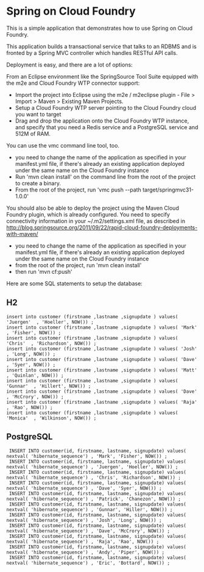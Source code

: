 # Spring on Cloud Foundry

This is a simple application that demonstrates how to use Spring on Cloud Foundry. 

This application builds a transactional service that talks to an RDBMS and is fronted by a Spring MVC controller which handles RESTful API calls. 

Deployment is easy, and there are a lot of options: 

From an Eclipse environment like the SpringSource Tool Suite equipped with the m2e and Cloud Foundry WTP connector support: 

* Import the project into Eclipse using the m2e / m2eclipse plugin - File > Import > Maven > Existing Maven Projects. 
* Setup a Cloud Foundry WTP server pointing to the Cloud Foundry cloud you want to target
* Drag and drop the application onto the Cloud Foundry WTP instance, and specify that you need a Redis service and a PostgreSQL service and 512M of RAM.

You can use the vmc command line tool, too.
* you need to change the name of the application as specified in your manifest.yml file, if there's already an existing application deployed under the same name on the Cloud Foundry instance
* Run 'mvn clean install' on the command line from the root of the project to create a binary. 
* From the root of the project, run 'vmc push --path target/springmvc31-1.0.0'

You should also be able to deploy the project using the Maven Cloud Foundry plugin, which is already configured. You need to specify 
connectivity information in your ~/.m2/settings.xml file, as described in http://blog.springsource.org/2011/09/22/rapid-cloud-foundry-deployments-with-maven/ 
* you need to change the name of the application as specified in your manifest.yml file, if there's already an existing application deployed under the same name on the Cloud Foundry instance
* from the root of the project, run 'mvn clean install'
* then run 'mvn cf:push' 


Here are some SQL statements to setup the database:

 ## H2
 ```
 insert into customer (firstname ,lastname ,signupdate ) values( 'Juergen'  , 'Hoeller', NOW()) ;
 insert into customer (firstname ,lastname ,signupdate ) values( 'Mark'  , 'Fisher', NOW()) ;
 insert into customer (firstname ,lastname ,signupdate ) values( 'Chris'  , 'Richardson', NOW()) ;
 insert into customer (firstname ,lastname ,signupdate ) values( 'Josh'  , 'Long', NOW()) ;
 insert into customer (firstname ,lastname ,signupdate ) values( 'Dave'  , 'Syer', NOW()) ;
 insert into customer (firstname ,lastname ,signupdate ) values( 'Matt'  , 'Quinlan', NOW()) ;
 insert into customer (firstname ,lastname ,signupdate ) values( 'Gunnar'  , 'Hillert', NOW()) ;
 insert into customer (firstname ,lastname ,signupdate ) values( 'Dave'  , 'McCrory', NOW()) ;
 insert into customer (firstname ,lastname ,signupdate ) values( 'Raja'  , 'Rao', NOW()) ;
 insert into customer (firstname ,lastname ,signupdate ) values( 'Monica'  , 'Wilkinson', NOW()) ;
```

## PostgreSQL
```
 INSERT INTO customer(id, firstname, lastname, signupdate) values( nextval( 'hibernate_sequence') , 'Mark', 'Fisher', NOW()) ;
 INSERT INTO customer(id, firstname, lastname, signupdate) values( nextval( 'hibernate_sequence') , 'Juergen', 'Hoeller', NOW()) ;
 INSERT INTO customer(id, firstname, lastname, signupdate) values( nextval( 'hibernate_sequence') , 'Chris', 'Richardson', NOW()) ;
 INSERT INTO customer(id, firstname, lastname, signupdate) values( nextval( 'hibernate_sequence') , 'Dave', 'Syer', NOW()) ;
 INSERT INTO customer(id, firstname, lastname, signupdate) values( nextval( 'hibernate_sequence') , 'Patrick', 'Chanezon', NOW()) ;
 INSERT INTO customer(id, firstname, lastname, signupdate) values( nextval( 'hibernate_sequence') , 'Gunnar', 'Hiller', NOW()) ;
 INSERT INTO customer(id, firstname, lastname, signupdate) values( nextval( 'hibernate_sequence') , 'Josh', 'Long', NOW()) ;
 INSERT INTO customer(id, firstname, lastname, signupdate) values( nextval( 'hibernate_sequence') , 'Dave', 'McCrory', NOW()) ;
 INSERT INTO customer(id, firstname, lastname, signupdate) values( nextval( 'hibernate_sequence') , 'Raja', 'Rao', NOW()) ;
 INSERT INTO customer(id, firstname, lastname, signupdate) values( nextval( 'hibernate_sequence') , 'Andy', 'Piper', NOW()) ;
 INSERT INTO customer(id, firstname, lastname, signupdate) values( nextval( 'hibernate_sequence') , 'Eric', 'Bottard', NOW()) ;
```
